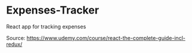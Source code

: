 # Expenses-Tracker
React app for tracking expenses 

Source: 
https://www.udemy.com/course/react-the-complete-guide-incl-redux/
